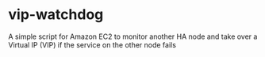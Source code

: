 vip-watchdog
============

A simple script for Amazon EC2 to monitor another HA node and take over a Virtual IP (VIP) if the service on the other node fails
